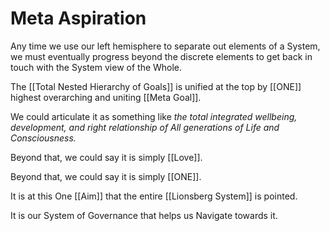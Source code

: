 # Meta Aspiration

Any time we use our left hemisphere to separate out elements of a System, we must eventually progress beyond the discrete elements to get back in touch with the System view of the Whole. 

The [[Total Nested Hierarchy of Goals]] is unified at the top by [[ONE]] highest overarching and uniting [[Meta Goal]]. 

We could articulate it as something like _the total integrated wellbeing, development, and right relationship of All generations of Life and Consciousness._  

Beyond that, we could say it is simply [[Love]]. 

Beyond that, we could say it is simply [[ONE]]. 

It is at this One [[Aim]] that the entire [[Lionsberg System]] is pointed. 

It is our System of Governance that helps us Navigate towards it. 

